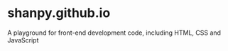 shanpy.github.io
================

A playground for front-end development code, including HTML, CSS and JavaScript

